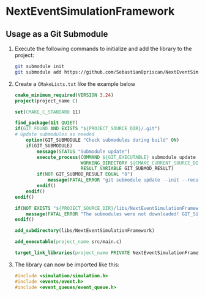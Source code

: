 # NextEventSimulationFramework

## Usage as a Git Submodule

1.  Execute the following commands to initialize and add the library to the project:

    ```bash
    git submodule init
    git submodule add https://github.com/SebastianOpriscan/NextEventSimulationFramework libs/NextEventSimulationFramework
    ```

2.  Create a `CMakeLists.txt` like the example below

    ```cmake
    cmake_minimum_required(VERSION 3.24)
    project(project_name C)

    set(CMAKE_C_STANDARD 11)

    find_package(Git QUIET)
    if(GIT_FOUND AND EXISTS "${PROJECT_SOURCE_DIR}/.git")
    # Update submodules as needed
        option(GIT_SUBMODULE "Check submodules during build" ON)
        if(GIT_SUBMODULE)
            message(STATUS "Submodule update")
            execute_process(COMMAND ${GIT_EXECUTABLE} submodule update --init --recursive
                            WORKING_DIRECTORY ${CMAKE_CURRENT_SOURCE_DIR}
                            RESULT_VARIABLE GIT_SUBMOD_RESULT)
            if(NOT GIT_SUBMOD_RESULT EQUAL "0")
                message(FATAL_ERROR "git submodule update --init --recursive failed with ${GIT_SUBMOD_RESULT}, please checkout submodules")
            endif()
        endif()
    endif()

    if(NOT EXISTS "${PROJECT_SOURCE_DIR}/libs/NextEventSimulationFramework/CMakeLists.txt")
        message(FATAL_ERROR "The submodules were not downloaded! GIT_SUBMODULE was turned off or failed. Please update submodules and try again.")
    endif()

    add_subdirectory(libs/NextEventSimulationFramework)

    add_executable(project_name src/main.c)

    target_link_libraries(project_name PRIVATE NextEventSimulationFramework)
    ```

3.  The library can now be imported like this:

    ```c
    #include <simulation/simulation.h>
    #include <events/event.h>
    #include <event_queues/event_queue.h>
    ```
